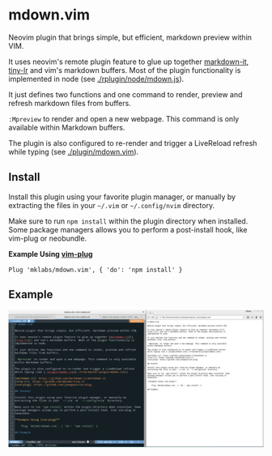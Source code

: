 # mdown.vim

Neovim plugin that brings simple, but efficient, markdown preview within VIM.

It uses neovim's remote plugin feature to glue up together [markdown-it][],
[tiny-lr]() and vim's markdown buffers. Most of the plugin functionality is
implemented in node (see [./rplugin/node/mdown.js](./rplugin/node/mdown.js)).

It just defines two functions and one command to render, preview and refresh
markdown files from buffers.

`:Mpreview` to render and open a new webpage. This command is only available
within Markdown buffers.

The plugin is also configured to re-render and trigger a LiveReload refresh
while typing (see [./plugin/mdown.vim](./plugin/mdown.vim)).

[markdown-it]: https://github.com/markdown-it/markdown-it
[tiny-lr]: https://github.com/mklabs/tiny-lr
[vim-plug]: https://github.com/junegunn/vim-plug

## Install

Install this plugin using your favorite plugin manager, or manually by
extracting the files in your `~/.vim` or `~/.config/nvim` directory.

Make sure to run `npm install` within the plugin directory when installed. Some
package managers allows you to perform a post-install hook, like vim-plug or
neobundle.

**Example Using [vim-plug]**

    Plug 'mklabs/mdown.vim', { 'do': 'npm install' }

## Example

![5s demo](./mdown.gif)
